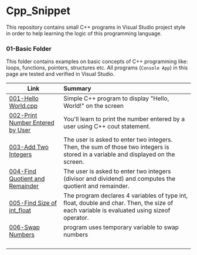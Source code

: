 # Cpp_Snippet
This repository contains small C++ programs in Visual Studio project style in order to help learning the logic of this programming language.

### 01-Basic Folder
This folder contains examples on basic concepts of C++ programming like: loops, functions, pointers, structures etc. All programs (`Console App`) in this page are tested and verified in Visual Studio.

| Link          | Summary                                                                                                       |
| ------------------------------------------ |:---------------------------------------------------------------------------------|
|[001-Hello World.cpp](/01-Basic/001-Hello%20World/001-Hello%20World/001-Hello%20World.cpp)| Simple C++ program to display "Hello, World!" on the screen|
|[002-Print Number Entered by User](/01-Basic/002-Print%20Number%20Entered%20by%20User/002-Print%20Number%20Entered%20by%20User/002-Print%20Number%20Entered%20by%20User.cpp)|You'll learn to print the number entered by a user using C++ cout statement.|
|[003-Add Two Integers](/01-Basic/003-Add%20Two%20Integers/003-Add%20Two%20Integers/003-Add%20Two%20Integers.cpp)|The user is asked to enter two integers. Then, the sum of those two integers is stored in a variable and displayed on the screen.|
|[004-Find Quotient and Remainder](/01-Basic/004-Find%20Quotient%20and%20Remainder/004-Find%20Quotient%20and%20Remainder/004-Find%20Quotient%20and%20Remainder.cpp)|The user is asked to enter two integers (divisor and dividend) and computes the quotient and remainder.|
|[005-Find Size of int_float](/01-Basic/005-Find%20Size%20of%20int_float/005-Find%20Size%20of%20int_float/005-Find%20Size%20of%20int_float.cpp)|The program declares 4 variables of type int, float, double and char. Then, the size of each variable is evaluated using sizeof operator.|
|[006-Swap Numbers](/01-Basic/006-Swap%20Numbers/006-Swap%20Numbers/006-Swap%20Numbers.cpp)|program uses temporary variable to swap numbers|
|[]()||
|[]()||
|[]()||
|[]()||

